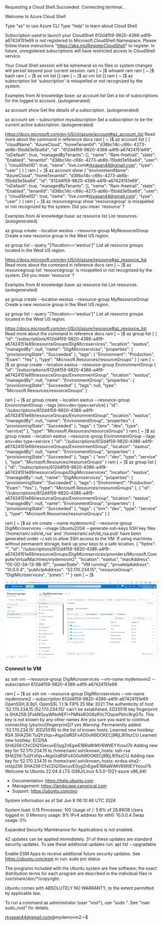 Requesting a Cloud Shell.Succeeded. 
Connecting terminal...

Welcome to Azure Cloud Shell

Type "az" to use Azure CLI
Type "help" to learn about Cloud Shell

Subscription used to launch your CloudShell 612d4f59-9820-4386-a4f9-a67424151e69 is not registered to Microsoft.CloudShell Namespace. Please follow these instructions "https://aka.ms/RegisterCloudShell" to register. In future, unregistered subscriptions will have restricted access to CloudShell service.

Your Cloud Shell session will be ephemeral so no files or system changes will persist beyond your current session.
ram [ ~ ]$ whoami
ram
ram [ ~ ]$ bash
ram [ ~ ]$ az vm list
[]
ram [ ~ ]$ az vm list
[]
ram [ ~ ]$ az subscription list
'subscription' is misspelled or not recognized by the system.

Examples from AI knowledge base:
az account list
Get a list of subscriptions for the logged in account. (autogenerated)

az account show
Get the details of a subscription. (autogenerated)

az account set --subscription mysubscription
Set a subscription to be the current active subscription. (autogenerated)

https://docs.microsoft.com/en-US/cli/azure/account#az_account_list
Read more about the command in reference docs
ram [ ~ ]$ az account list
[
  {
    "cloudName": "AzureCloud",
    "homeTenantId": "d38bc14c-c66c-4273-ab6b-15bdd3e5ba6d",
    "id": "612d4f59-9820-4386-a4f9-a67424151e69",
    "isDefault": true,
    "managedByTenants": [],
    "name": "Ram-freetrail",
    "state": "Enabled",
    "tenantId": "d38bc14c-c66c-4273-ab6b-15bdd3e5ba6d",
    "user": {
      "cloudShellID": true,
      "name": "live.com#rkyasan44@gmail.com",
      "type": "user"
    }
  }
]
ram [ ~ ]$ az account show
{
  "environmentName": "AzureCloud",
  "homeTenantId": "d38bc14c-c66c-4273-ab6b-15bdd3e5ba6d",
  "id": "612d4f59-9820-4386-a4f9-a67424151e69",
  "isDefault": true,
  "managedByTenants": [],
  "name": "Ram-freetrail",
  "state": "Enabled",
  "tenantId": "d38bc14c-c66c-4273-ab6b-15bdd3e5ba6d",
  "user": {
    "cloudShellID": true,
    "name": "live.com#rkyasan44@gmail.com",
    "type": "user"
  }
}
ram [ ~ ]$ az resourcegroup show
'resourcegroup' is misspelled or not recognized by the system.
Did you mean 'resource' ?

Examples from AI knowledge base:
az resource list
List resources. (autogenerated)

az group create --location westus --resource-group MyResourceGroup
Create a new resource group in the West US region.

az group list --query "[?location=='westus']"
List all resource groups located in the West US region.

https://docs.microsoft.com/en-US/cli/azure/resource#az_resource_list
Read more about the command in reference docs
ram [ ~ ]$ az resourcegroup list
'resourcegroup' is misspelled or not recognized by the system.
Did you mean 'resource' ?

Examples from AI knowledge base:
az resource list
List resources. (autogenerated)

az group create --location westus --resource-group MyResourceGroup
Create a new resource group in the West US region.

az group list --query "[?location=='westus']"
List all resource groups located in the West US region.

https://docs.microsoft.com/en-US/cli/azure/resource#az_resource_list
Read more about the command in reference docs
ram [ ~ ]$ az group list
[
  {
    "id": "/subscriptions/612d4f59-9820-4386-a4f9-a67424151e69/resourceGroups/DigiMicroservices",
    "location": "eastus",
    "managedBy": null,
    "name": "DigiMicroservices",
    "properties": {
      "provisioningState": "Succeeded"
    },
    "tags": {
      "Environment": "Production",
      "Exam": "Yes"
    },
    "type": "Microsoft.Resources/resourceGroups"
  }
]
ram [ ~ ]$ az group create --location eastus --resource-group EnvironmentGroup
{
  "id": "/subscriptions/612d4f59-9820-4386-a4f9-a67424151e69/resourceGroups/EnvironmentGroup",
  "location": "eastus",
  "managedBy": null,
  "name": "EnvironmentGroup",
  "properties": {
    "provisioningState": "Succeeded"
  },
  "tags": null,
  "type": "Microsoft.Resources/resourceGroups"
}


ram [ ~ ]$ az group create --location eastus --resource-group EnvironmentGroup --tags [env=dev type=service]
{
  "id": "/subscriptions/612d4f59-9820-4386-a4f9-a67424151e69/resourceGroups/EnvironmentGroup",
  "location": "eastus",
  "managedBy": null,
  "name": "EnvironmentGroup",
  "properties": {
    "provisioningState": "Succeeded"
  },
  "tags": {
    "[env": "dev",
    "type": "service]"
  },
  "type": "Microsoft.Resources/resourceGroups"
}
ram [ ~ ]$ az group create --location eastus --resource-group EnvironmentGroup --tags env=dev type=service
{
  "id": "/subscriptions/612d4f59-9820-4386-a4f9-a67424151e69/resourceGroups/EnvironmentGroup",
  "location": "eastus",
  "managedBy": null,
  "name": "EnvironmentGroup",
  "properties": {
    "provisioningState": "Succeeded"
  },
  "tags": {
    "env": "dev",
    "type": "service"
  },
  "type": "Microsoft.Resources/resourceGroups"
}
ram [ ~ ]$ az group list
[
  {
    "id": "/subscriptions/612d4f59-9820-4386-a4f9-a67424151e69/resourceGroups/DigiMicroservices",
    "location": "eastus",
    "managedBy": null,
    "name": "DigiMicroservices",
    "properties": {
      "provisioningState": "Succeeded"
    },
    "tags": {
      "Environment": "Production",
      "Exam": "Yes"
    },
    "type": "Microsoft.Resources/resourceGroups"
  },
  {
    "id": "/subscriptions/612d4f59-9820-4386-a4f9-a67424151e69/resourceGroups/EnvironmentGroup",
    "location": "eastus",
    "managedBy": null,
    "name": "EnvironmentGroup",
    "properties": {
      "provisioningState": "Succeeded"
    },
    "tags": {
      "env": "dev",
      "type": "service"
    },
    "type": "Microsoft.Resources/resourceGroups"
  }
]

ram [ ~ ]$ az vm create --name mydemovm2 --resource-group DigiMicroservices --image Ubuntu2204 --generate-ssh-keys
SSH key files '/home/ram/.ssh/id_rsa' and '/home/ram/.ssh/id_rsa.pub' have been generated under ~/.ssh to allow SSH access to the VM. If using machines without permanent storage, back up your keys to a safe location.
{
  "fqdns": "",
  "id": "/subscriptions/612d4f59-9820-4386-a4f9-a67424151e69/resourceGroups/DigiMicroservices/providers/Microsoft.Compute/virtualMachines/mydemovm2",
  "location": "eastus",
  "macAddress": "00-0D-3A-13-9B-97",
  "powerState": "VM running",
  "privateIpAddress": "10.0.0.4",
  "publicIpAddress": "52.170.234.15",
  "resourceGroup": "DigiMicroservices",
  "zones": ""
}
ram [ ~ ]$ 

![alt text](image.png)



### Connect to VM
az ssh vm --resource-group DigiMicroservices --vm-name mydemovm2 --subscription 612d4f59-9820-4386-a4f9-a67424151e69


ram [ ~ ]$ az ssh vm --resource-group DigiMicroservices --vm-name mydemovm2 --subscription 612d4f59-9820-4386-a4f9-a67424151e69
OpenSSH_8.9p1, OpenSSL 1.1.1k  FIPS 25 Mar 2021
The authenticity of host '52.170.234.15 (52.170.234.15)' can't be established.
ED25519 key fingerprint is SHA256:2FokNQuyWNoNEFI+PMNxROG8zRVc7OqswPkhc9rgG7o.
This key is not known by any other names
Are you sure you want to continue connecting (yes/no/[fingerprint])? yes
Warning: Permanently added '52.170.234.15' (ED25519) to the list of known hosts.
Learned new hostkey: RSA SHA256:TuQYzfqs+AtgsGdRSFx4O0oN9DOKECj9RjL9I1lszCU
                                                                           Learned new hostkey: ECDSA SHA256:CfxCDQ1GecuvE0ygZnEgwE1BRaWiMV6WtIEYYoouI7k
                                                                                                                                                        Adding new key for 52.170.234.15 to /home/ram/.ssh/known_hosts: ssh-rsa SHA256:TuQYzfqs+AtgsGdRSFx4O0oN9DOKECj9RjL9I1lszCU
                                                                                           Adding new key for 52.170.234.15 to /home/ram/.ssh/known_hosts: ecdsa-sha2-nistp256 SHA256:CfxCDQ1GecuvE0ygZnEgwE1BRaWiMV6WtIEYYoouI7k
                                          Welcome to Ubuntu 22.04.4 LTS (GNU/Linux 6.5.0-1021-azure x86_64)

 * Documentation:  https://help.ubuntu.com
 * Management:     https://landscape.canonical.com
 * Support:        https://ubuntu.com/pro

 System information as of Sat Jun  8 06:10:46 UTC 2024

  System load:  0.15              Processes:             105
  Usage of /:   5.8% of 28.89GB   Users logged in:       0
  Memory usage: 9%                IPv4 address for eth0: 10.0.0.4
  Swap usage:   0%

Expanded Security Maintenance for Applications is not enabled.

42 updates can be applied immediately.
31 of these updates are standard security updates.
To see these additional updates run: apt list --upgradable

Enable ESM Apps to receive additional future security updates.
See https://ubuntu.com/esm or run: sudo pro status



The programs included with the Ubuntu system are free software;
the exact distribution terms for each program are described in the
individual files in /usr/share/doc/*/copyright.

Ubuntu comes with ABSOLUTELY NO WARRANTY, to the extent permitted by
applicable law.

To run a command as administrator (user "root"), use "sudo <command>".
See "man sudo_root" for details.

rkyasan44@gmail.com@mydemovm2:~$ 

